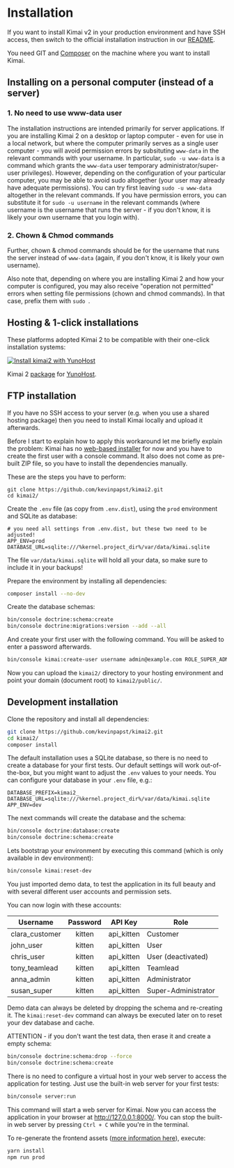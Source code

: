 # Installation

If you want to install Kimai v2 in your production environment and have SSH access, then switch to the official 
installation instruction in our [README](https://github.com/kevinpapst/kimai2/#installation).

You need GIT and [Composer](https://getcomposer.org/doc/00-intro.md) on the machine where you want to install Kimai. 

## Installing on a personal computer (instead of a server)
### 1. No need to use www-data user
The installation instructions are intended primarily for server applications. 
If you are installing Kimai 2 on a desktop or laptop computer - even for use in a local network, but where the computer primarily serves as a single user computer - you will avoid permission errors by subsituting ```www-data``` in the relevant commands with your username.
In particular, ```sudo -u www-data``` is a command which grants the ```www-data``` user temporary administrator/super-user privileges). However, depending on the configuration of your particular computer, you may be able to avoid sudo altogether (your user may already have adequate permissions).
You can try first leaving ```sudo -u www-data``` altogether in the relevant commands. If you have permission errors, you can substitute it for ```sudo -u username``` in the relevant commands (where username is the username that runs the server - if you don't know, it is likely your own username that you login with).

### 2. Chown & Chmod commands
Further, chown & chmod commands should be for the username that runs the server instead of ```www-data``` (again, if you don't know, it is likely your own username).

Also note that, depending on where you are installing Kimai 2 and how your computer is configured, you may also receive "operation not permitted" errors when setting file permissions (chown and chmod commands). In that case, prefix them with ```sudo ```.

## Hosting & 1-click installations

These platforms adopted Kimai 2 to be compatible with their one-click installation systems:

[![Install kimai2 with YunoHost](https://install-app.yunohost.org/install-with-yunohost.png)](https://install-app.yunohost.org/?app=kimai2)

Kimai 2 [package](https://github.com/YunoHost-Apps/kimai2_ynh) for [YunoHost](https://yunohost.org).
 
## FTP installation

If you have no SSH access to your server (e.g. when you use a shared hosting package) then you need to install Kimai locally and upload it afterwards.

Before I start to explain how to apply this workaround let me briefly explain the problem:
Kimai has no [web-based installer](https://github.com/kevinpapst/kimai2/issues/209) for now and you have to create the first user with a console command.
It also does not come as pre-built ZIP file, so you have to install the dependencies manually.

These are the steps you have to perform:

```
git clone https://github.com/kevinpapst/kimai2.git
cd kimai2/
```

Create the `.env` file (as copy from `.env.dist`), using the `prod` environment and SQLite as database:
```
# you need all settings from .env.dist, but these two need to be adjusted!
APP_ENV=prod
DATABASE_URL=sqlite:///%kernel.project_dir%/var/data/kimai.sqlite
```
The file `var/data/kimai.sqlite` will hold all your data, so make sure to include it in your backups!

Prepare the environment by installing all dependencies:

```bash
composer install --no-dev
```

Create the database schemas:
```bash
bin/console doctrine:schema:create
bin/console doctrine:migrations:version --add --all
```

And create your first user with the following command. You will be asked to enter a password afterwards.

```bash
bin/console kimai:create-user username admin@example.com ROLE_SUPER_ADMIN
```

Now you can upload the `kimai2/` directory to your hosting environment and point your domain (document root) to `kimai2/public/`.

## Development installation

Clone the repository and install all dependencies:

```bash
git clone https://github.com/kevinpapst/kimai2.git
cd kimai2/
composer install
```

The default installation uses a SQLite database, so there is no need to create a database for your first tests.
Our default settings will work out-of-the-box, but you might want to adjust the `.env` values to your needs.
You can configure your database in your `.env` file, e.g.:
```
DATABASE_PREFIX=kimai2_
DATABASE_URL=sqlite:///%kernel.project_dir%/var/data/kimai.sqlite
APP_ENV=dev
```

The next commands will create the database and the schema:
```bash
bin/console doctrine:database:create
bin/console doctrine:schema:create
```

Lets bootstrap your environment by executing this command (which is only available in dev environment):
```bash
bin/console kimai:reset-dev
```

You just imported demo data, to test the application in its full beauty and with several different user accounts and permission sets.

You can now login with these accounts:

| Username | Password | API Key | Role |
|---|:---:|:---:|---|
| clara_customer| kitten | api_kitten |Customer |
| john_user| kitten | api_kitten |User |
| chris_user| kitten | api_kitten |User (deactivated) |
| tony_teamlead| kitten | api_kitten |Teamlead |
| anna_admin| kitten | api_kitten |Administrator |
| susan_super| kitten | api_kitten |Super-Administrator |

Demo data can always be deleted by dropping the schema and re-creating it.
The `kimai:reset-dev` command can always be executed later on to reset your dev database and cache.

ATTENTION - if you don't want the test data, then erase it and create a empty schema:

```bash
bin/console doctrine:schema:drop --force
bin/console doctrine:schema:create
```

There is no need to configure a virtual host in your web server to access the application for testing.
Just use the built-in web server for your first tests:

```bash
bin/console server:run
```

This command will start a web server for Kimai. Now you can access the application in your browser at <http://127.0.0.1:8000/>.
You can stop the built-in web server by pressing `Ctrl + C` while you're in the terminal.

To re-generate the frontend assets ([more information here](var/docs/developers.md)), execute:
```bash
yarn install
npm run prod
```
